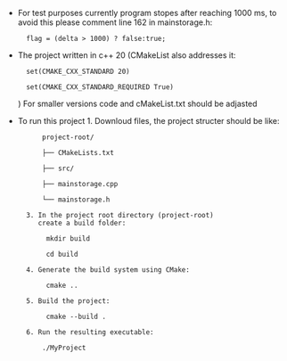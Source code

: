 * For test purposes currently program stopes after reaching 1000 ms, to avoid this please comment line 162 in mainstorage.h:

        flag = (delta > 1000) ? false:true;

* The project written in c++ 20 (CMakeList also addresses it: 


        set(CMAKE_CXX_STANDARD 20)

        set(CMAKE_CXX_STANDARD_REQUIRED True)

   )
        For smaller versions code and cMakeList.txt should be adjasted


* To run this project
        1. Downloud files, the project structer should be like:
   
            project-root/
   
            ├── CMakeLists.txt
   
            ├── src/
   
            ├── mainstorage.cpp
   
            └── mainstorage.h

        3. In the project root directory (project-root)
           create a build folder:
   
             mkdir build
   
             cd build
   
        4. Generate the build system using CMake:
   
             cmake ..
  
        5. Build the project:
   
             cmake --build .
  
        6. Run the resulting executable:
 
            ./MyProject
